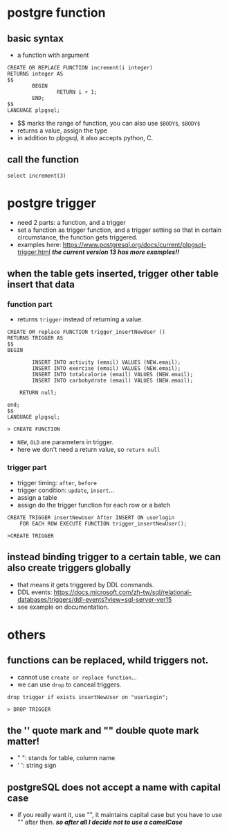 # postgre function

## basic syntax
- a function with argument
```plpgsql
CREATE OR REPLACE FUNCTION increment(i integer) 
RETURNS integer AS 
$$
        BEGIN
                RETURN i + 1;
        END;
$$ 
LANGUAGE plpgsql;
```
- $$ marks the range of function, you can also use ```$BODY$```, ```$BODY$```
- returns a value, assign the type
- in addition to plpgsql, it also accepts python, C.

## call the function 
```plpgsql
select increment(3)
```

# postgre trigger
- need 2 parts: a function, and a trigger
- set a function as trigger function, and a trigger setting so that in certain circumstance, the function gets triggered.
- examples here: https://www.postgresql.org/docs/current/plpgsql-trigger.html ***the current version 13 has more examples!!***

## when the table gets inserted, trigger other table insert that data

### function part
- returns ```trigger``` instead of returning a value.

```plpgsql
CREATE OR replace FUNCTION trigger_insertNewUser ()
RETURNS TRIGGER AS
$$
BEGIN 

        INSERT INTO activity (email) VALUES (NEW.email);
        INSERT INTO exercise (email) VALUES (NEW.email);
        INSERT INTO totalcalorie (email) VALUES (NEW.email);
        INSERT INTO carbohydrate (email) VALUES (NEW.email);

    RETURN null;

end;
$$
LANGUAGE plpgsql;

> CREATE FUNCTION
```

- ```NEW```, ```OLD``` are parameters in trigger.
- here we don't need a return value, so ```return null```

### trigger part
- trigger timing: ```after```, ```before```
- trigger condition: ```update```, ```insert```...
- assign a table
- assign do the trigger function for each row or a batch
```plpgsql
CREATE TRIGGER insertNewUser After INSERT ON userlogin
    FOR EACH ROW EXECUTE FUNCTION trigger_insertNewUser();
    
>CREATE TRIGGER
```

## instead binding trigger to a certain table, we can also create triggers globally
- that means it gets triggered by DDL commands.
- DDL events: https://docs.microsoft.com/zh-tw/sql/relational-databases/triggers/ddl-events?view=sql-server-ver15
- see example on documentation.



# others 

## functions can be replaced, whild triggers not.
- cannot use ```create or replace function```...
- we can use ```drop``` to canceal triggers.
```plpgsql
drop trigger if exists insertNewUser on "userLogin";

> DROP TRIGGER
```

## the '' quote mark and "" double quote mark matter!
- " ": stands for table, column name
- ' ': string sign

## postgreSQL does not accept a name with capital case
- if you really want it, use "", it maintains capital case but you have to use "" after then.
***so after all I decide not to use a camelCase***


